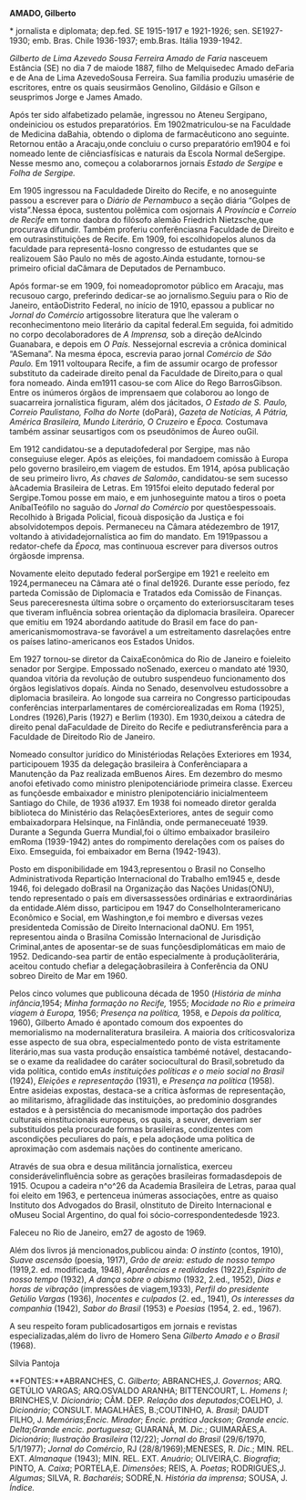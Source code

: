 **AMADO, Gilberto**

\* jornalista e diplomata; dep.fed. SE 1915-1917 e 1921-1926; sen.
SE1927-1930; emb. Bras. Chile 1936-1937; emb.Bras. Itália 1939-1942.

*Gilberto de Lima Azevedo Sousa Ferreira Amado de Faria* nasceuem
Estância (SE) no dia 7 de maiode 1887, filho de Melquisedec Amado
deFaria e de Ana de Lima AzevedoSousa Ferreira. Sua família produziu
umasérie de escritores, entre os quais seusirmãos Genolino, Gildásio e
Gílson e seusprimos Jorge e James Amado.

Após ter sido alfabetizado pelamãe, ingressou no Ateneu Sergipano,
ondeiniciou os estudos preparatórios. Em 1902matriculou-se na Faculdade
de Medicina daBahia, obtendo o diploma de farmacêuticono ano seguinte.
Retornou então a Aracaju,onde concluiu o curso preparatório em1904 e foi
nomeado lente de ciênciasfísicas e naturais da Escola Normal deSergipe.
Nesse mesmo ano, começou a colaborarnos jornais *Estado de Sergipe* e
*Folha de Sergipe.*

Em 1905 ingressou na Faculdadede Direito do Recife, e no anoseguinte
passou a escrever para o *Diário de Pernambuco* a seção diária “Golpes
de vista”.Nessa época, sustentou polêmica com osjornais *A Província* e
*Correio de Recife* em torno daobra do filósofo alemão Friedrich
Nietzsche,que procurava difundir. Também proferiu conferênciasna
Faculdade de Direito e em outrasinstituições de Recife. Em 1909, foi
escolhidopelos alunos da faculdade para representá-losno congresso de
estudantes que se realizouem São Paulo no mês de agosto.Ainda estudante,
tornou-se primeiro oficial daCâmara de Deputados de Pernambuco.

Após formar-se em 1909, foi nomeadopromotor público em Aracaju, mas
recusouo cargo, preferindo dedicar-se ao jornalismo.Seguiu para o Rio de
Janeiro, entãoDistrito Federal, no início de 1910, epassou a publicar no
*Jornal do Comércio* artigossobre literatura que lhe valeram o
reconhecimentono meio literário da capital federal.Em seguida, foi
admitido no corpo decolaboradores de *A Imprensa,* sob a direção
deAlcindo Guanabara, e depois em *O País.* Nessejornal escrevia a
crônica dominical “ASemana”. Na mesma época, escrevia parao jornal
*Comércio de São Paulo.* Em 1911 voltoupara Recife, a fim de assumir
ocargo de professor substituto da cadeirade direito penal da Faculdade
de Direito,para o qual fora nomeado. Ainda em1911 casou-se com Alice do
Rego BarrosGibson. Entre os inúmeros órgãos de imprensaem que colaborou
ao longo de suacarreira jornalística figuram, além dos jácitados, *O
Estado de S. Paulo, Correio Paulistano, Folha do Norte* (doPará),
*Gazeta de Notícias, A Pátria, América Brasileira, Mundo Literário, O
Cruzeiro* e *Época.* Costumava também assinar seusartigos com os
pseudônimos de Áureo ouGil.

Em 1912 candidatou-se a deputadofederal por Sergipe, mas não conseguiuse
eleger. Após as eleições, foi mandadoem comissão à Europa pelo governo
brasileiro,em viagem de estudos. Em 1914, apósa publicação de seu
primeiro livro, *As chaves de Salomão*, candidatou-se sem sucesso
àAcademia Brasileira de Letras. Em 1915foi eleito deputado federal por
Sergipe.Tomou posse em maio, e em junhoseguinte matou a tiros o poeta
AníbalTeófilo no saguão do *Jornal do Comércio* por questõespessoais.
Recolhido à Brigada Policial, ficouà disposição da Justiça e foi
absolvidotempos depois. Permaneceu na Câmara atédezembro de 1917,
voltando à atividadejornalística ao fim do mandato. Em 1919passou a
redator-chefe da *Época,* mas continuoua escrever para diversos outros
órgãosde imprensa.

Novamente eleito deputado federal porSergipe em 1921 e reeleito em
1924,permaneceu na Câmara até o final de1926. Durante esse período, fez
parteda Comissão de Diplomacia e Tratados eda Comissão de Finanças. Seus
pareceresnesta última sobre o orçamento do exteriorsuscitaram teses que
tiveram influência sobrea orientação da diplomacia brasileira. Oparecer
que emitiu em 1924 abordando aatitude do Brasil em face do
pan-americanismomostrava-se favorável a um estreitamento dasrelações
entre os países latino-americanos eos Estados Unidos.

Em 1927 tornou-se diretor da CaixaEconômica do Rio de Janeiro e
foieleito senador por Sergipe. Empossado noSenado, exerceu o mandato até
1930, quandoa vitória da revolução de outubro suspendeuo funcionamento
dos órgãos legislativos dopaís. Ainda no Senado, desenvolveu
estudossobre a diplomacia brasileira. Ao longode sua carreira no
Congresso participoudas conferências interparlamentares de
comérciorealizadas em Roma (1925), Londres (1926),Paris (1927) e Berlim
(1930). Em 1930,deixou a cátedra de direito penal daFaculdade de Direito
do Recife e pediutransferência para a Faculdade de Direitodo Rio de
Janeiro.

Nomeado consultor jurídico do Ministériodas Relações Exteriores em 1934,
participouem 1935 da delegação brasileira à Conferênciapara a Manutenção
da Paz realizada emBuenos Aires. Em dezembro do mesmo anofoi efetivado
como ministro plenipotenciáriode primeira classe. Exerceu as funçõesde
embaixador e ministro plenipotenciário inicialmenteem Santiago do Chile,
de 1936 a1937. Em 1938 foi nomeado diretor geralda biblioteca do
Ministério das RelaçõesExteriores, antes de seguir como embaixadorpara
Helsinque, na Finlândia, onde permaneceuaté 1939. Durante a Segunda
Guerra Mundial,foi o último embaixador brasileiro emRoma (1939-1942)
antes do rompimento derelações com os países do Eixo. Emseguida, foi
embaixador em Berna (1942-1943).

Posto em disponibilidade em 1943,representou o Brasil no Conselho
Administrativoda Repartição Internacional do Trabalho em1945 e, desde
1946, foi delegado doBrasil na Organização das Nações Unidas(ONU), tendo
representado o país em diversassessões ordinárias e extraordinárias da
entidade.Além disso, participou em 1947 do ConselhoInteramericano
Econômico e Social, em Washington,e foi membro e diversas vezes
presidenteda Comissão de Direito Internacional daONU. Em 1951,
representou ainda o Brasilna Comissão Internacional de Jurisdição
Criminal,antes de aposentar-se de suas funçõesdiplomáticas em maio de
1952. Dedicando-sea partir de então especialmente à produçãoliterária,
aceitou contudo chefiar a delegaçãobrasileira à Conferência da ONU
sobreo Direito de Mar em 1960.

Pelos cinco volumes que publicouna década de 1950 (*História de minha
infância*,1954; *Minha formação no Recife,* 1955; *Mocidade no Rio e
primeira viagem à Europa,* 1956; *Presença na política,* 1958, e *Depois
da política,* 1960), Gilberto Amado é apontado comoum dos expoentes do
memorialismo na modernaliteratura brasileira. A maioria dos
críticosvaloriza esse aspecto de sua obra, especialmentedo ponto de
vista estritamente literário,mas sua vasta produção ensaística tambémé
notável, destacando-se o exame da realidadee do caráter sociocultural do
Brasil,sobretudo da vida política, contido em*As instituições políticas
e o meio social no Brasil* (1924), *Eleições e representação* (1931), e
*Presença na política* (1958). Entre asideias expostas, destaca-se a
crítica àsformas de representação, ao militarismo, àfragilidade das
instituições, ao predomínio dosgrandes estados e à persistência do
mecanismode importação dos padrões culturais einstitucionais europeus,
os quais, a seuver, deveriam ser substituídos pela procurade formas
brasileiras, condizentes com ascondições peculiares do país, e pela
adoçãode uma política de aproximação com asdemais nações do continente
americano.

Através de sua obra e desua militância jornalística, exerceu
considerávelinfluência sobre as gerações brasileiras formadasdepois de
1915. Ocupou a cadeira n^o^26 da Academia Brasileira de Letras, paraa
qual foi eleito em 1963, e pertenceua inúmeras associações, entre as
quaiso Instituto dos Advogados do Brasil, oInstituto de Direito
Internacional e oMuseu Social Argentino, do qual foi
sócio-correspondentedesde 1923.

Faleceu no Rio de Janeiro, em27 de agosto de 1969.

Além dos livros já mencionados,publicou ainda: *O instinto* (contos,
1910), *Suave ascensão* (poesia, 1917), *Grão de areia: estudo de nosso
tempo* (1919,2. ed. modificada, 1948), *Aparências e realidades*
(1922),*Espírito de nosso tempo* (1932), *A dança sobre o abismo* (1932,
2.ed., 1952), *Dias e horas de vibração* (impressões de viagem,1933),
*Perfil do presidente Getúlio Vargas* (1936), *Inocentes e culpados* (2.
ed., 1941), *Os interesses da companhia* (1942), *Sabor do Brasil*
(1953) e *Poesias* (1954, 2. ed., 1967).

A seu respeito foram publicadosartigos em jornais e revistas
especializadas,além do livro de Homero Sena *Gilberto Amado e o Brasil*
(1968).

Sílvia Pantoja

**FONTES:**ABRANCHES, C. *Gilberto*; ABRANCHES,J. *Governos*; ARQ.
GETÚLIO VARGAS; ARQ.OSVALDO ARANHA; BITTENCOURT, L. *Homens I*;
BRINCHES,V. *Dicionário*; CÂM. DEP. *Relação dos deputados*;COELHO, J.
*Dicionário*; CONSULT. MAGALHÃES, B.;COUTINHO, A. *Brasil*; DAUDT FILHO,
J. *Memórias*;*Encic. Mirador*; *Encic. prática Jackson*; *Grande encic.
Delta*;*Grande encic. portuguesa*; GUARANÁ, M. *Dic.*; GUIMARÃES,A.
*Dicionário*; *Ilustração Brasileira* (12/22); *Jornal do Brasil*
(29/6/1970, 5/1/1977); *Jornal do Comércio*, RJ (28/8/1969);MENESES, R.
*Dic*.; MIN. REL. EXT. *Almanaque* (1943); MIN. REL. EXT. *Anuário*;
OLIVEIRA,C. *Biografia*; PINTO, A. *Caixa*; PORTELA,E. *Dimensões*;
REIS, A. *Poetas*; RODRIGUES,J. *Algumas*; SILVA, R. *Bacharéis*;
SODRÉ,N. *História da imprensa*; SOUSA, J. *Índice.*
